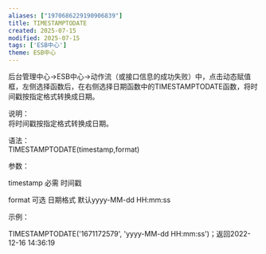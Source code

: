 ```yaml
---
aliases: ["1970686229190906839"]
title: TIMESTAMPTODATE
created: 2025-07-15
modified: 2025-07-15
tags: ['ESB中心']
theme: ESB中心
---
```


后台管理中心->ESB中心->动作流（或接口信息的成功失败）中，点击动态赋值框，左侧选择函数后，在右侧选择日期函数中的TIMESTAMPTODATE函数，将时间戳按指定格式转换成日期。

说明：  
将时间戳按指定格式转换成日期。

语法：  
TIMESTAMPTODATE(timestamp,format)  

参数：

timestamp 必需 时间戳

format 可选 日期格式 默认yyyy-MM-dd HH:mm:ss

示例：

TIMESTAMPTODATE('1671172579', 'yyyy-MM-dd HH:mm:ss')；返回2022-12-16 14:36:19